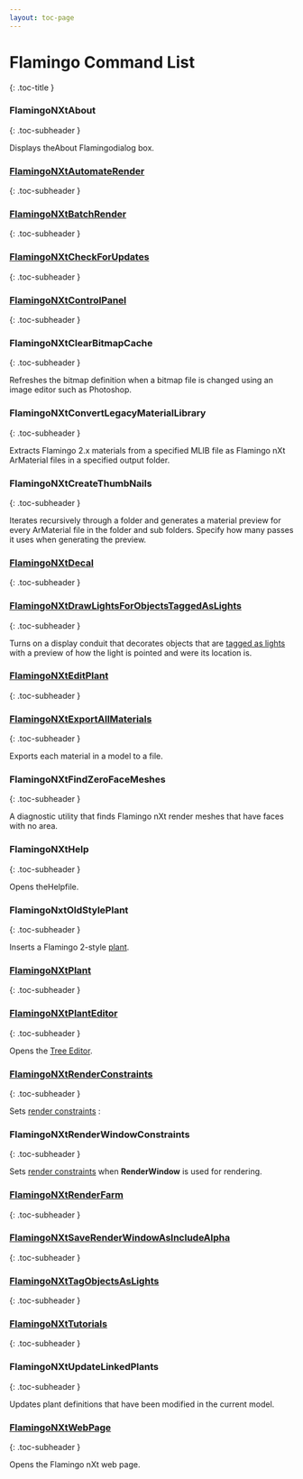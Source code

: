 ```yaml
---
layout: toc-page
---
```



# Flamingo Command List
{: .toc-title }


### FlamingoNXtAbout
{: .toc-subheader }

Displays theAbout Flamingodialog box.


###  [FlamingoNXtAutomateRender](../render/automate-rendering.html#flamingonxtautomaterender) 
{: .toc-subheader }


###  [FlamingoNXtBatchRender](../render/automate-rendering.html#batch-render) 
{: .toc-subheader }


###  [FlamingoNXtCheckForUpdates](http://nxt.flamingo3d.com/) 
{: .toc-subheader }


###  [FlamingoNXtControlPanel](welcome.html#control-panel) 
{: .toc-subheader }


### FlamingoNXtClearBitmapCache
{: .toc-subheader }

Refreshes the bitmap definition when a bitmap file is changed using an image editor such as Photoshop.


### FlamingoNXtConvertLegacyMaterialLibrary
{: .toc-subheader }

Extracts Flamingo 2.x materials from a specified MLIB file as Flamingo nXt ArMaterial files in a specified output folder.


### FlamingoNXtCreateThumbNails
{: .toc-subheader }

Iterates recursively through a folder and generates a material preview for every ArMaterial file in the folder and sub folders. Specify how many passes it uses when generating the preview.


###  [FlamingoNXtDecal](../objectproperties/properties-decal.html) 
{: .toc-subheader }


###  [FlamingoNXtDrawLightsForObjectsTaggedAsLights](../lighting/lights-tab.html#tag-objects-as-lights) 
{: .toc-subheader }

Turns on a display conduit that decorates objects that are [tagged as lights](../lighting/lights-tab.html#tag-objects-as-lights) with a preview of how the light is pointed and were its location is.


###  [FlamingoNXtEditPlant](../plants/plants.html) 
{: .toc-subheader }


###  [FlamingoNXtExportAllMaterials](../materials/materials-tab.html#exportallmaterials) 
{: .toc-subheader }

Exports each material in a model to a file.


### FlamingoNXtFindZeroFaceMeshes
{: .toc-subheader }

A diagnostic utility that finds Flamingo nXt render meshes that have faces with no area.


### FlamingoNXtHelp
{: .toc-subheader }

Opens theHelpfile.


### FlamingoNxtOldStylePlant
{: .toc-subheader }

Inserts a Flamingo 2-style [plant](../plants/plants.html).


###  [FlamingoNXtPlant](../plants/plants.html) 
{: .toc-subheader }


###  [FlamingoNXtPlantEditor](../plants/plants.html) 
{: .toc-subheader }

Opens the [Tree Editor](../plants/plants.html).


###  [FlamingoNXtRenderConstraints](../render/documentproperties-flamingo.html#render-constraints) 
{: .toc-subheader }

Sets [render constraints](../render/documentproperties-flamingo.html#render-constraints) :


### FlamingoNXtRenderWindowConstraints
{: .toc-subheader }

Sets [render constraints](../render/documentproperties-flamingo.html#render-constraints) when **RenderWindow** is used for rendering.


###  [FlamingoNXtRenderFarm](../render/automate-rendering.html#render-farm) 
{: .toc-subheader }


###  [FlamingoNXtSaveRenderWindowAsIncludeAlpha](../render/render-window.html#save-with-alpha-channel) 
{: .toc-subheader }


###  [FlamingoNXtTagObjectsAsLights](../lighting/lights-tab.html#tag-objects-as-lights) 
{: .toc-subheader }


###  [FlamingoNXtTutorials](http://nxt.flamingo3d.com/page/tutorials-and-documentation) 
{: .toc-subheader }


### FlamingoNXtUpdateLinkedPlants
{: .toc-subheader }

Updates plant definitions that have been modified in the current model.


###  [FlamingoNXtWebPage](http://nxt.flamingo3d.com/) 
{: .toc-subheader }

Opens the Flamingo nXt web page.

&#160;

